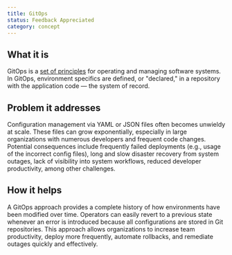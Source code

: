 ```yaml
---
title: GitOps
status: Feedback Appreciated
category: concept
---
```



## What it is
GitOps is a [set of principles](https://github.com/open-gitops/documents/blob/main/PRINCIPLES.md) for operating and managing software systems. In GitOps, environment specifics are defined, or "declared," in a repository with the application code — the system of record.

## Problem it addresses
Configuration management via YAML or JSON files often becomes unwieldy at scale. These files can grow exponentially, especially in large organizations with numerous developers and frequent code changes. Potential consequences include frequently failed deployments (e.g., usage of the incorrect config files), long and slow disaster recovery from system outages, lack of visibility into system workflows, reduced developer productivity, among other challenges.

## How it helps
A GitOps approach provides a complete history of how environments have been modified over time. Operators can easily revert to a previous state whenever an error is introduced because all configurations are stored in Git repositories. This approach allows organizations to increase team productivity, deploy more frequently, automate rollbacks, and remediate outages quickly and effectively.
